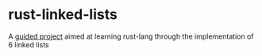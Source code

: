 # rust-linked-lists
A [guided project](https://rust-unofficial.github.io/too-many-lists/#learn-rust-with-entirely-too-many-linked-lists) aimed at learning rust-lang through the implementation of 6 linked lists

